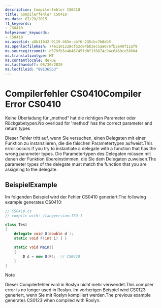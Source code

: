 ```yaml
---
description: Compilerfehler CS0410
title: Compilerfehler CS0410
ms.date: 07/20/2015
f1_keywords:
- CS0410
helpviewer_keywords:
- CS0410
ms.assetid: a8b11042-9119-465e-abf6-235cbc7b8db5
ms.openlocfilehash: 74e1101328cfb2c84bb3ec5aa076fb2e49f11af9
ms.sourcegitcommit: d579fb5e4b46745fd0f1f8874c94c6469ce58604
ms.translationtype: MT
ms.contentlocale: de-DE
ms.lasthandoff: 08/30/2020
ms.locfileid: "89136563"
---
```

# <a name="compiler-error-cs0410"></a><span data-ttu-id="9a5ec-103">Compilerfehler CS0410</span><span class="sxs-lookup"><span data-stu-id="9a5ec-103">Compiler Error CS0410</span></span>

<span data-ttu-id="9a5ec-104">Keine Überladung für „method“ hat die richtigen Parameter oder Rückgabetypen.</span><span class="sxs-lookup"><span data-stu-id="9a5ec-104">No overload for 'method' has the correct parameter and return types</span></span>

 <span data-ttu-id="9a5ec-105">Dieser Fehler tritt auf, wenn Sie versuchen, einen Delegaten mit einer Funktion zu instanziieren, die die falschen Parametertypen aufweist.</span><span class="sxs-lookup"><span data-stu-id="9a5ec-105">This error occurs if you try to instantiate a delegate with a function that has the wrong parameter types.</span></span> <span data-ttu-id="9a5ec-106">Die Parametertypen des Delegaten müssen mit denen der Funktion übereinstimmen, die Sie dem Delegaten zuweisen.</span><span class="sxs-lookup"><span data-stu-id="9a5ec-106">The parameter types of the delegate must match the function that you are assigning to the delegate.</span></span>

## <a name="example"></a><span data-ttu-id="9a5ec-107">Beispiel</span><span class="sxs-lookup"><span data-stu-id="9a5ec-107">Example</span></span>

 <span data-ttu-id="9a5ec-108">Im folgenden Beispiel wird der Fehler CS0410 generiert:</span><span class="sxs-lookup"><span data-stu-id="9a5ec-108">The following example generates CS0410:</span></span>

```csharp
// CS0410.cs
// compile with: /langversion:ISO-1

class Test
{
    delegate void D(double d );
    static void F(int i) { }

    static void Main()
    {
        D d = new D(F);  // CS0410
    }
}
```

> [!NOTE]
> <span data-ttu-id="9a5ec-109">Dieser Compilerfehler wird in Roslyn nicht mehr verwendet.</span><span class="sxs-lookup"><span data-stu-id="9a5ec-109">This compiler error is no longer used in Roslyn.</span></span> <span data-ttu-id="9a5ec-110">Im vorherigen Beispiel wird CS0123 generiert, wenn Sie mit Roslyn kompiliert werden.</span><span class="sxs-lookup"><span data-stu-id="9a5ec-110">The previous example generates CS0123 when compiled with Roslyn.</span></span>
